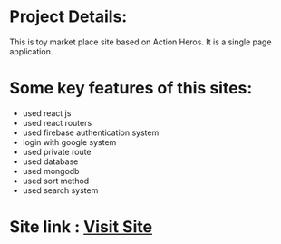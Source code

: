 # Project Details:
This is toy market place site based on Action Heros. It is a single page application.
# Some key features of this sites:
- used react js
- used react routers
- used firebase authentication system
- login with google system
- used private route
- used database
- used mongodb
- used sort method
- used search system
# Site link : <a href="https://assignment-eleven-90f42.web.app/" target="_blank">Visit Site</a>